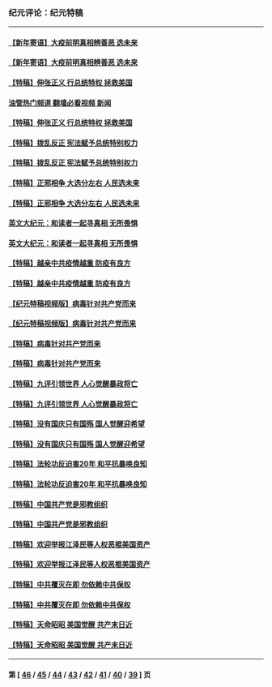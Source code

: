 ### 纪元评论：纪元特稿
---
#### [【新年寄语】大疫前明真相辨善恶 选未来](../../pages/nsc424/n12660855.md?06260330) 
#### [【新年寄语】大疫前明真相辨善恶 选未来](../../pages/nsc424/n12660855.md?06260330) 
#### [【特稿】伸张正义 行总统特权 拯救美国](../../pages/nsc424/n12616806.md?06260330) 
#### [油管热门频道 翻墙必看视频 新闻](ok?06260330)
#### [【特稿】伸张正义 行总统特权 拯救美国](../../pages/nsc424/n12616806.md?06260330) 
#### [【特稿】拨乱反正 宪法赋予总统特别权力](../../pages/nsc424/n12598306.md?06260330) 
#### [【特稿】拨乱反正 宪法赋予总统特别权力](../../pages/nsc424/n12598306.md?06260330) 
#### [【特稿】正邪相争 大选分左右 人民选未来](../../pages/nsc424/n12545208.md?06260330) 
#### [【特稿】正邪相争 大选分左右 人民选未来](../../pages/nsc424/n12545208.md?06260330) 
#### [英文大纪元：和读者一起寻真相 无所畏惧](../../pages/nsc424/n12542027.md?06260330) 
#### [英文大纪元：和读者一起寻真相 无所畏惧](../../pages/nsc424/n12542027.md?06260330) 
#### [【特稿】越亲中共疫情越重 防疫有良方](../../pages/nsc424/n12042989.md?06260330) 
#### [【特稿】越亲中共疫情越重 防疫有良方](../../pages/nsc424/n12042989.md?06260330) 
#### [【纪元特稿视频版】病毒针对共产党而来](../../pages/nsc424/n11977328.md?06260330) 
#### [【纪元特稿视频版】病毒针对共产党而来](../../pages/nsc424/n11977328.md?06260330) 
#### [【特稿】病毒针对共产党而来](../../pages/nsc424/n11928818.md?06260330) 
#### [【特稿】病毒针对共产党而来](../../pages/nsc424/n11928818.md?06260330) 
#### [【特稿】九评引领世界 人心觉醒暴政将亡](../../pages/nsc424/n11660496.md?06260330) 
#### [【特稿】九评引领世界 人心觉醒暴政将亡](../../pages/nsc424/n11660496.md?06260330) 
#### [【特稿】没有国庆只有国殇 国人觉醒迎希望](../../pages/nsc424/n11549354.md?06260330) 
#### [【特稿】没有国庆只有国殇 国人觉醒迎希望](../../pages/nsc424/n11549354.md?06260330) 
#### [【特稿】法轮功反迫害20年 和平抗暴唤良知](../../pages/nsc424/n11389135.md?06260330) 
#### [【特稿】法轮功反迫害20年 和平抗暴唤良知](../../pages/nsc424/n11389135.md?06260330) 
#### [【特稿】中国共产党是邪教组织](../../pages/nsc424/n11355551.md?06260330) 
#### [【特稿】中国共产党是邪教组织](../../pages/nsc424/n11355551.md?06260330) 
#### [【特稿】欢迎举报江泽民等人权恶棍美国资产](../../pages/nsc424/n11303040.md?06260330) 
#### [【特稿】欢迎举报江泽民等人权恶棍美国资产](../../pages/nsc424/n11303040.md?06260330) 
#### [【特稿】中共覆灭在即 勿依赖中共保权](../../pages/nsc424/n11278510.md?06260330) 
#### [【特稿】中共覆灭在即 勿依赖中共保权](../../pages/nsc424/n11278510.md?06260330) 
#### [【特稿】天命昭昭 美国觉醒 共产末日近](../../pages/nsc424/n11150259.md?06260330) 
#### [【特稿】天命昭昭 美国觉醒 共产末日近](../../pages/nsc424/n11150259.md?06260330) 

---
#### 第 [ [46](./46.md?06260330) / [45](./45.md?06260330) / [44](./44.md?06260330) / [43](./43.md?06260330) / [42](./42.md?06260330) / [41](./41.md?06260330) / [40](./40.md?06260330) / [39](./39.md?06260330) ] 页
